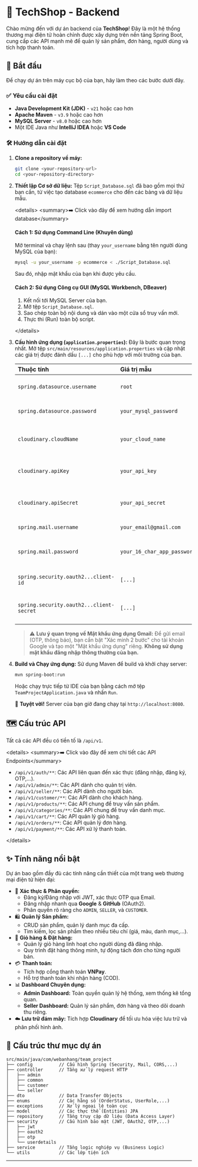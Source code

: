 # 🚀 TechShop - Backend

Chào mừng đến với dự án backend của **TechShop**\! Đây là một hệ thống thương mại điện tử hoàn chỉnh được xây dựng trên nền tảng Spring Boot, cung cấp các API mạnh mẽ để quản lý sản phẩm, đơn hàng, người dùng và tích hợp thanh toán.

## 🏁 Bắt đầu

Để chạy dự án trên máy cục bộ của bạn, hãy làm theo các bước dưới đây.

### ✅ Yêu cầu cài đặt

  * **Java Development Kit (JDK)** - `v21` hoặc cao hơn
  * **Apache Maven** - `v3.9` hoặc cao hơn
  * **MySQL Server** - `v8.0` hoặc cao hơn
  * Một IDE Java như **IntelliJ IDEA** hoặc **VS Code**

### 🛠️ Hướng dẫn cài đặt

1.  **Clone a repository về máy:**

    ```bash
    git clone <your-repository-url>
    cd <your-repository-directory>
    ```

2.  **Thiết lập Cơ sở dữ liệu:**
    Tệp `Script_Database.sql` đã bao gồm mọi thứ bạn cần, từ việc tạo database `ecommerce` cho đến các bảng và dữ liệu mẫu.

    \<details\>
    \<summary\>➡️ Click vào đây để xem hướng dẫn import database\</summary\>

    #### Cách 1: Sử dụng Command Line (Khuyên dùng)

    Mở terminal và chạy lệnh sau (thay `your_username` bằng tên người dùng MySQL của bạn):

    ```bash
    mysql -u your_username -p ecommerce < ./Script_Database.sql
    ```

    Sau đó, nhập mật khẩu của bạn khi được yêu cầu.

    #### Cách 2: Sử dụng Công cụ GUI (MySQL Workbench, DBeaver)

    1.  Kết nối tới MySQL Server của bạn.
    2.  Mở tệp `Script_Database.sql`.
    3.  Sao chép toàn bộ nội dung và dán vào một cửa sổ truy vấn mới.
    4.  Thực thi (Run) toàn bộ script.

    \</details\>

3.  **Cấu hình ứng dụng (`application.properties`):**
    Đây là bước quan trọng nhất. Mở tệp `src/main/resources/application.properties` và cập nhật các giá trị được đánh dấu `[...]` cho phù hợp với môi trường của bạn.

    | Thuộc tính | Giá trị mẫu | Mô tả |
    | :--- | :--- | :--- |
    | `spring.datasource.username` | `root` | Tên người dùng MySQL của bạn. |
    | `spring.datasource.password` | `your_mysql_password` | Mật khẩu MySQL của bạn. |
    | `cloudinary.cloudName` | `your_cloud_name` | Lấy từ dashboard của Cloudinary. |
    | `cloudinary.apiKey` | `your_api_key` | Lấy từ dashboard của Cloudinary. |
    | `cloudinary.apiSecret` | `your_api_secret` | Lấy từ dashboard của Cloudinary. |
    | `spring.mail.username` | `your_email@gmail.com` | Địa chỉ email Gmail của bạn. |
    | `spring.mail.password` | `your_16_char_app_password` | **Mật khẩu ứng dụng** 16 ký tự từ tài khoản Google. |
    | `spring.security.oauth2...client-id`| `[...]` | Client ID từ Google/GitHub OAuth2 App. |
    | `spring.security.oauth2...client-secret`| `[...]` | Client Secret từ Google/GitHub OAuth2 App. |

    > ⚠️ **Lưu ý quan trọng về Mật khẩu ứng dụng Gmail:**
    > Để gửi email (OTP, thông báo), bạn cần bật "Xác minh 2 bước" cho tài khoản Google và tạo một "Mật khẩu ứng dụng" riêng. **Không sử dụng mật khẩu đăng nhập thông thường của bạn.**

4.  **Build và Chạy ứng dụng:**
    Sử dụng Maven để build và khởi chạy server:

    ```bash
    mvn spring-boot:run
    ```

    Hoặc chạy trực tiếp từ IDE của bạn bằng cách mở tệp `TeamProjectApplication.java` và nhấn `Run`.

    🎉 **Tuyệt vời\!** Server của bạn giờ đang chạy tại `http://localhost:8080`.

## 🗺️ Cấu trúc API

Tất cả các API đều có tiền tố là `/api/v1`.

\<details\>
\<summary\>➡️ Click vào đây để xem chi tiết các API Endpoints\</summary\>

  * `/api/v1/auth/**`: Các API liên quan đến xác thực (đăng nhập, đăng ký, OTP,...).
  * `/api/v1/admin/**`: Các API dành cho quản trị viên.
  * `/api/v1/seller/**`: Các API dành cho người bán.
  * `/api/v1/customer/**`: Các API dành cho khách hàng.
  * `/api/v1/products/**`: Các API chung để truy vấn sản phẩm.
  * `/api/v1/categories/**`: Các API chung để truy vấn danh mục.
  * `/api/v1/cart/**`: Các API quản lý giỏ hàng.
  * `/api/v1/orders/**`: Các API quản lý đơn hàng.
  * `/api/v1/payment/**`: Các API xử lý thanh toán.

\</details\>


## ✨ Tính năng nổi bật

Dự án bao gồm đầy đủ các tính năng cần thiết của một trang web thương mại điện tử hiện đại:

  * 🔐 **Xác thực & Phân quyền:**
      * Đăng ký/Đăng nhập với JWT, xác thực OTP qua Email.
      * Đăng nhập nhanh qua **Google** & **GitHub** (OAuth2).
      * Phân quyền rõ ràng cho `ADMIN`, `SELLER`, và `CUSTOMER`.
  * 🛍️ **Quản lý Sản phẩm:**
      * CRUD sản phẩm, quản lý danh mục đa cấp.
      * Tìm kiếm, lọc sản phẩm theo nhiều tiêu chí (giá, màu, danh mục,...).
  * 🛒 **Giỏ hàng & Đặt hàng:**
      * Quản lý giỏ hàng linh hoạt cho người dùng đã đăng nhập.
      * Quy trình đặt hàng thông minh, tự động tách đơn cho từng người bán.
  * 💳 **Thanh toán:**
      * Tích hợp cổng thanh toán **VNPay**.
      * Hỗ trợ thanh toán khi nhận hàng (COD).
  * 📊 **Dashboard Chuyên dụng:**
      * **Admin Dashboard:** Toàn quyền quản lý hệ thống, xem thống kê tổng quan.
      * **Seller Dashboard:** Quản lý sản phẩm, đơn hàng và theo dõi doanh thu riêng.
  * ☁️ **Lưu trữ đám mây:** Tích hợp **Cloudinary** để tối ưu hóa việc lưu trữ và phân phối hình ảnh.


## 📁 Cấu trúc thư mục dự án

```
src/main/java/com/webanhang/team_project
├── config          // Cấu hình Spring (Security, Mail, CORS,...)
├── controller      // Tầng xử lý request HTTP
│   ├── admin
│   ├── common
│   ├── customer
│   └── seller
├── dto             // Data Transfer Objects
├── enums           // Các hằng số (OrderStatus, UserRole,...)
├── exceptions      // Xử lý ngoại lệ toàn cục
├── model           // Các thực thể (Entities) JPA
├── repository      // Tầng truy cập dữ liệu (Data Access Layer)
├── security        // Cấu hình bảo mật (JWT, OAuth2, OTP,...)
│   ├── jwt
│   ├── oauth2
│   ├── otp
│   └── userdetails
├── service         // Tầng logic nghiệp vụ (Business Logic)
└── utils           // Các lớp tiện ích
```
-----